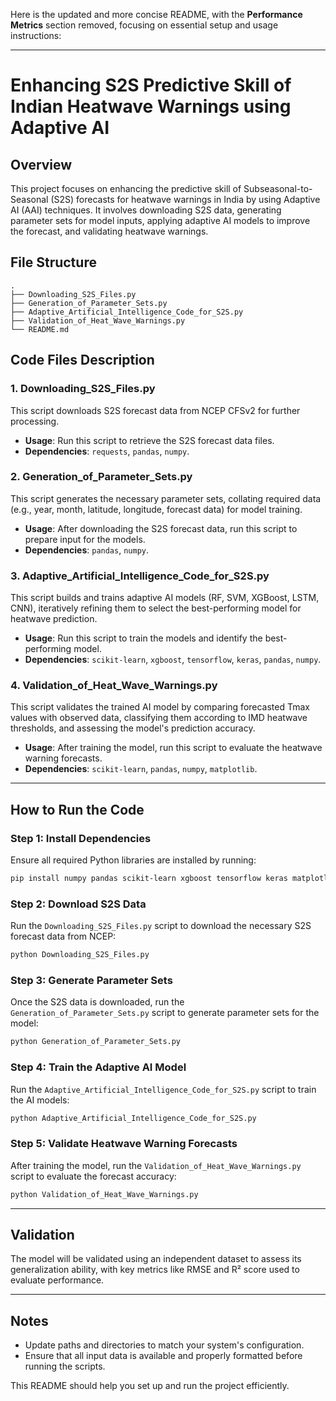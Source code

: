 Here is the updated and more concise README, with the **Performance Metrics** section removed, focusing on essential setup and usage instructions:

---

# **Enhancing S2S Predictive Skill of Indian Heatwave Warnings using Adaptive AI**

## **Overview**
This project focuses on enhancing the predictive skill of Subseasonal-to-Seasonal (S2S) forecasts for heatwave warnings in India by using Adaptive AI (AAI) techniques. It involves downloading S2S data, generating parameter sets for model inputs, applying adaptive AI models to improve the forecast, and validating heatwave warnings.

## **File Structure**
```
.
├── Downloading_S2S_Files.py
├── Generation_of_Parameter_Sets.py
├── Adaptive_Artificial_Intelligence_Code_for_S2S.py
├── Validation_of_Heat_Wave_Warnings.py
└── README.md
```

## **Code Files Description**

### **1. Downloading_S2S_Files.py**
This script downloads S2S forecast data from NCEP CFSv2 for further processing.

- **Usage**: Run this script to retrieve the S2S forecast data files.
- **Dependencies**: `requests`, `pandas`, `numpy`.

### **2. Generation_of_Parameter_Sets.py**
This script generates the necessary parameter sets, collating required data (e.g., year, month, latitude, longitude, forecast data) for model training.

- **Usage**: After downloading the S2S forecast data, run this script to prepare input for the models.
- **Dependencies**: `pandas`, `numpy`.

### **3. Adaptive_Artificial_Intelligence_Code_for_S2S.py**
This script builds and trains adaptive AI models (RF, SVM, XGBoost, LSTM, CNN), iteratively refining them to select the best-performing model for heatwave prediction.

- **Usage**: Run this script to train the models and identify the best-performing model.
- **Dependencies**: `scikit-learn`, `xgboost`, `tensorflow`, `keras`, `pandas`, `numpy`.

### **4. Validation_of_Heat_Wave_Warnings.py**
This script validates the trained AI model by comparing forecasted Tmax values with observed data, classifying them according to IMD heatwave thresholds, and assessing the model's prediction accuracy.

- **Usage**: After training the model, run this script to evaluate the heatwave warning forecasts.
- **Dependencies**: `scikit-learn`, `pandas`, `numpy`, `matplotlib`.

---

## **How to Run the Code**

### **Step 1: Install Dependencies**
Ensure all required Python libraries are installed by running:
```bash
pip install numpy pandas scikit-learn xgboost tensorflow keras matplotlib requests scipy
```

### **Step 2: Download S2S Data**
Run the `Downloading_S2S_Files.py` script to download the necessary S2S forecast data from NCEP:
```bash
python Downloading_S2S_Files.py
```

### **Step 3: Generate Parameter Sets**
Once the S2S data is downloaded, run the `Generation_of_Parameter_Sets.py` script to generate parameter sets for the model:
```bash
python Generation_of_Parameter_Sets.py
```

### **Step 4: Train the Adaptive AI Model**
Run the `Adaptive_Artificial_Intelligence_Code_for_S2S.py` script to train the AI models:
```bash
python Adaptive_Artificial_Intelligence_Code_for_S2S.py
```

### **Step 5: Validate Heatwave Warning Forecasts**
After training the model, run the `Validation_of_Heat_Wave_Warnings.py` script to evaluate the forecast accuracy:
```bash
python Validation_of_Heat_Wave_Warnings.py
```

---

## **Validation**
The model will be validated using an independent dataset to assess its generalization ability, with key metrics like RMSE and R² score used to evaluate performance.

---

## **Notes**
- Update paths and directories to match your system's configuration.
- Ensure that all input data is available and properly formatted before running the scripts.

This README should help you set up and run the project efficiently. 

